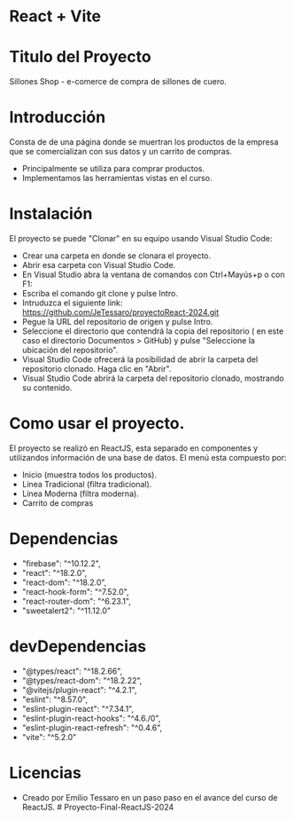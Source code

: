# React + Vite

# Titulo del Proyecto
Sillones Shop - e-comerce de compra de sillones de cuero.

# Introducción
Consta de de una página donde se muertran los productos de la empresa que se comercializan con sus datos y un carrito de compras.
 - Principalmente se utiliza para comprar productos.
 - Implementamos las herramientas vistas en el curso.

# Instalación
El proyecto se puede "Clonar" en su equipo usando Visual Studio Code: 
- Crear una carpeta en donde se clonara el proyecto.
- Abrir esa carpeta con Visual Studio Code.
- En Visual Studio abra la ventana de comandos con Ctrl+Mayús+p o con F1:
- Escriba el comando git clone y pulse Intro.
- Intruduzca el siguiente link: 
    https://github.com/JeTessaro/proyectoReact-2024.git
- Pegue la URL del repositorio de origen y pulse Intro.
- Seleccione el directorio que contendrá la copia del repositorio ( en este caso el directorio Documentos > GitHub) y pulse "Seleccione la ubicación del repositorio".
- Visual Studio Code ofrecerá la posibilidad de abrir la carpeta del repositorio clonado. Haga clic en "Abrir".
- Visual Studio Code abrirá la carpeta del repositorio clonado, mostrando su contenido.

# Como usar el proyecto.
El proyecto se realizó en ReactJS, esta separado en componentes y utilizandos información de una base de datos.
El menú esta compuesto por:
 - Inicio (muestra todos los productos).
 - Línea Tradicional (filtra tradicional).
 - Línea Moderna (filtra moderna).
 - Carrito de compras

# Dependencias
  - "firebase": "^10.12.2",
  - "react": "^18.2.0",
  - "react-dom": "^18.2.0",
  - "react-hook-form": "^7.52.0",
  - "react-router-dom": "^6.23.1",
  - "sweetalert2": "^11.12.0"

# devDependencias
-  "@types/react": "^18.2.66",
-  "@types/react-dom": "^18.2.22",
-  "@vitejs/plugin-react": "^4.2.1",
-  "eslint": "^8.57.0",
-  "eslint-plugin-react": "^7.34.1",
-  "eslint-plugin-react-hooks": "^4.6./0",
-  "eslint-plugin-react-refresh": "^0.4.6",
-  "vite": "^5.2.0"

# Licencias
- Creado por Emilio Tessaro en un paso paso en el avance del curso de ReactJS.
#   P r o y e c t o - F i n a l - R e a c t J S - 2 0 2 4  
 